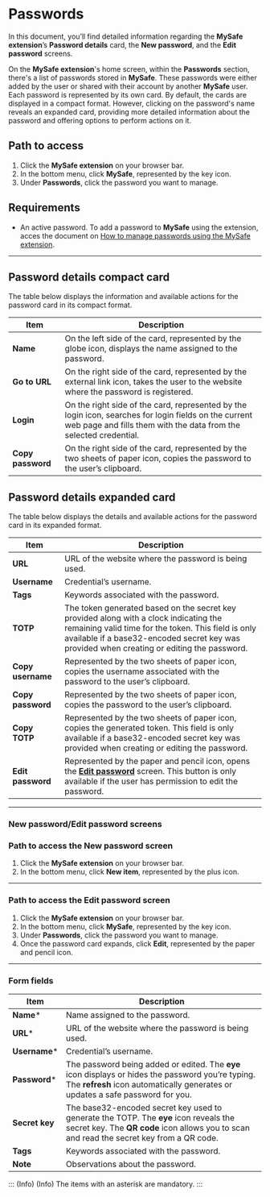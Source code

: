 # Passwords

In this document, you’ll find detailed information regarding the **MySafe extension**’s **Password details** card, the **New password**, and the **Edit password** screens.


On the **MySafe extension**'s home screen, within the **Passwords** section, there's a list of passwords stored in **MySafe**. These passwords were either added by the user or shared with their account by another **MySafe** user. Each password is represented by its own card. By default, the cards are displayed in a compact format. However, clicking on the password's name reveals an expanded card, providing more detailed information about the password and offering options to perform actions on it.

## Path to access

1. Click the **MySafe extension** on your browser bar.
2. In the bottom menu, click **MySafe**, represented by the key icon.
3. Under **Passwords**, click the password you want to manage.

## Requirements

- An active password. To add a password to **MySafe** using the extension, acces the document on [How to manage passwords using the MySafe extension](/v3-33/docs/mysafe-extension-manage-passwords).

---

## Password details compact card

The table below displays the information and available actions for the password card in its compact format.

| Item| Description|
|------------------|-------------------------------------------------------------------------------------------------------------|
| **Name**         | On the left side of the card, represented by the globe icon, displays the name assigned to the password.    |
| **Go to URL**    | On the right side of the card, represented by the external link icon, takes the user to the website where the password is registered. |
| **Login**        | On the right side of the card, represented by the login icon, searches for login fields on the current web page and fills them with the data from the selected credential. |
| **Copy password** | On the right side of the card, represented by the two sheets of paper icon, copies the password to the user’s clipboard. |

## Password details expanded card

The table below displays the details and available actions for the password card in its expanded format.

| Item              | Description                                                                                                          |
|-------------------|----------------------------------------------------------------------------------------------------------------------|
| **URL**           | URL of the website where the password is being used.                                                                |
| **Username**      | Credential’s username.                                                                                               |
| **Tags**          | Keywords associated with the password.                                                                              |
| **TOTP**          | The token generated based on the secret key provided along with a clock indicating the remaining valid time for the token. This field is only available if a base32-encoded secret key was provided when creating or editing the password. |
| **Copy username** | Represented by the two sheets of paper icon, copies the username associated with the password to the user’s clipboard. |
| **Copy password** | Represented by the two sheets of paper icon, copies the password to the user’s clipboard.                           |
| **Copy TOTP**     | Represented by the two sheets of paper icon, copies the generated token. This field is only available if a base32-encoded secret key was provided when creating or editing the password. |
| **Edit password** | Represented by the paper and pencil icon, opens the **[Edit password](/v3-33/docs/mysafe-extension-passwords#new-passwordedit-password-screens)** screen. This button is only available if the user has permission to edit the password. |

---

### New password/Edit password screens

### Path to access the New password screen

1. Click the **MySafe extension** on your browser bar.
2. In the bottom menu, click **New item**, represented by the plus icon.

***

### Path to access the Edit password screen

1. Click the **MySafe extension** on your browser bar.
2. In the bottom menu, click **MySafe**, represented by the key icon.
3. Under **Passwords**, click the password you want to manage.
4. Once the password card expands, click **Edit**, represented by the paper and pencil icon.
***
### Form fields

| Item            | Description                                                                                                               |
|-----------------|---------------------------------------------------------------------------------------------------------------------------|
| **Name***       | Name assigned to the password.                                                                                             |
| **URL***        | URL of the website where the password is being used.                                                                       |
| **Username***   | Credential’s username.                                                                                                     |
| **Password***   | The password being added or edited. The **eye** icon displays or hides the password you’re typing. The **refresh** icon automatically generates or updates a safe password for you. |
| **Secret key**  | The base32-encoded secret key used to generate the TOTP. The **eye** icon reveals the secret key. The **QR code** icon allows you to scan and read the secret key from a QR code. |
| **Tags**        | Keywords associated with the password.                                                                                    |
| **Note**        | Observations about the password.                                                                                           |

::: (Info) (Info)
The items with an asterisk are mandatory.
:::

